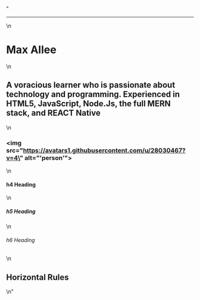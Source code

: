 "<hr>\n<h1>Max Allee</h1>\n<h2>A voracious learner who is passionate about technology and programming. Experienced in HTML5, JavaScript, Node.Js, the full MERN stack, and REACT Native</h2>\n<h3><img src=\"https://avatars1.githubusercontent.com/u/28030467?v=4\" alt=\"'person'\"></h3>\n<h4>h4 Heading</h4>\n<h5>h5 Heading</h5>\n<h6>h6 Heading</h6>\n<h2>Horizontal Rules</h2>\n"